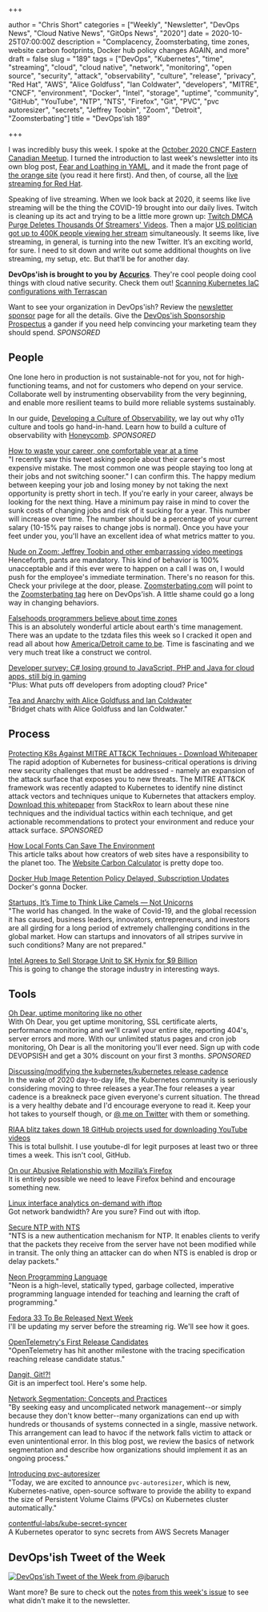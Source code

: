 +++

author = "Chris Short"
categories = ["Weekly", "Newsletter", "DevOps News", "Cloud Native News", "GitOps News", "2020"]
date = 2020-10-25T07:00:00Z
description = "Complacency, Zoomsterbating, time zones, website carbon footprints, Docker hub policy changes AGAIN, and more"
draft = false
slug = "189"
tags = ["DevOps", "Kubernetes", "time", "streaming", "cloud", "cloud native", "network", "monitoring", "open source", "security", "attack", "observability", "culture", "release", "privacy", "Red Hat", "AWS", "Alice Goldfuss", "Ian Coldwater", "developers", "MITRE", "CNCF", "environment", "Docker", "Intel", "storage", "uptime", "community", "GitHub", "YouTube", "NTP", "NTS", "Firefox", "Git", "PVC", "pvc autoresizer", "secrets", "Jeffrey Toobin", "Zoom", "Detroit", "Zoomsterbating"]
title = "DevOps'ish 189"

+++

I was incredibly busy this week. I spoke at the [October 2020 CNCF Eastern Canadian Meetup](https://www.youtube.com/watch?v=l_EEZV1P15U). I turned the introduction to last week's newsletter into its own blog post, [Fear and Loathing in YAML](https://chrisshort.net/fear-and-loathing-in-yaml/), and it made the front page of [the orange site](https://news.ycombinator.com/item?id=24848511) (you read it here first). And then, of course, all the [live streaming for Red Hat](https://www.openshift.com/blog/this-past-week-on-openshift.tv).

Speaking of live streaming. When we look back at 2020, it seems like live streaming will be the thing the COVID-19 brought into our daily lives. Twitch is cleaning up its act and trying to be a little more grown up: [Twitch DMCA Purge Deletes Thousands Of Streamers' Videos](https://kotaku.com/twitch-deletes-thousands-of-streamers-videos-and-issues-1845429294). Then a major [US politician got up to 400K people viewing her stream](https://www.wired.com/story/aoc-among-us-twitch-stream/) simultaneously. It seems like, live streaming, in general, is turning into the new Twitter. It’s an exciting world, for sure. I need to sit down and write out some additional thoughts on live streaming, my setup, etc. But that’ll be for another day.

**DevOps'ish is brought to you by** [**Accurics**](https://www.accurics.com/). They're cool people doing cool things with cloud native security. Check them out! [Scanning Kubernetes IaC configurations with Terrascan](https://community.accurics.com/t/scanning-kubernetes-iac-configurations-with-terrascan/51)

Want to see your organization in DevOps'ish? Review the [newsletter sponsor](https://devopsish.com/sponsor/) page for all the details. Give the [DevOps'ish Sponsorship Prospectus](https://devopsi.sh/prospectus) a gander if you need help convincing your marketing team they should spend. *SPONSORED*


## People

One lone hero in production is not sustainable-not for you, not for high-functioning teams, and not for customers who depend on your service. Collaborate well by instrumenting observability from the very beginning, and enable more resilient teams to build more reliable systems sustainably.

In our guide, [Developing a Culture of Observability](https://info.honeycomb.io/developing-a-culture-of-observability-devopsish?&utm_source=devopsish&utm_medium=newsletter&utm_campaign=ad&utm_content=developing-a-culture-of-observability-devopsish), we lay out why o11y culture and tools go hand-in-hand. Learn how to build a culture of observability with [Honeycomb](https://ui.honeycomb.io/signup/?&utm_source=devopsish&utm_medium=newsletter&utm_campaign=ad&utm_content=product-signup). *SPONSORED*

[How to waste your career, one comfortable year at a time](https://apoorvagovind.substack.com/p/how-to-waste-your-career-one-comfortable)  
"I recently saw this tweet asking people about their career's most expensive mistake. The most common one was people staying too long at their jobs and not switching sooner." I can confirm this. The happy medium between keeping your job and losing money by not taking the next opportunity is pretty short in tech. If you're early in your career, always be looking for the next thing. Have a minimum pay raise in mind to cover the sunk costs of changing jobs and risk of it sucking for a year. This number will increase over time. The number should be a percentage of your current salary (10-15% pay raises to change jobs is normal). Once you have your feet under you, you'll have an excellent idea of what metrics matter to you.

[Nude on Zoom: Jeffrey Toobin and other embarrassing video meetings](https://www.scmp.com/news/world/article/3106401/nude-zoom-jeffrey-toobin-and-other-embarrassing-video-meetings)  
Henceforth, pants are mandatory. This kind of behavior is 100% unacceptable and if this ever were to happen on a call I was on, I would push for the employee's immediate termination. There's no reason for this. Check your privilege at the door, please. [Zoomsterbating.com](http://zoomsterbating.com) will point to the [Zoomsterbating tag](https://devopsish.com/tags/zoomsterbating/) here on DevOps'ish. A little shame could go a long way in changing behaviors.

[Falsehoods programmers believe about time zones](https://www.zainrizvi.io/blog/falsehoods-programmers-believe-about-time-zones/)  
This is an absolutely wonderful article about earth's time management. There was an update to the tzdata files this week so I cracked it open and read all about how [America/Detroit came to be](https://gist.github.com/chris-short/168f900a369078fcb862c56ed99a6ee6). Time is fascinating and we very much treat like a construct we control.

[Developer survey: C# losing ground to JavaScript, PHP and Java for cloud apps, still big in gaming](https://www.theregister.com/2020/10/21/developer_survey_c_losing_ground/)  
"Plus: What puts off developers from adopting cloud? Price"

[Tea and Anarchy with Alice Goldfuss and Ian Coldwater](https://www.arresteddevops.com/tea-and-anarchy/)  
"Bridget chats with Alice Goldfuss and Ian Coldwater."

## Process

[Protecting K8s Against MITRE ATT&CK Techniques - Download Whitepaper](https://security.stackrox.com/protecting-against-K8s-threats-white-paper.html?Source=DevOpsIsh&LSource=DevOpsIsh)  
The rapid adoption of Kubernetes for business-critical operations is driving new security challenges that must be addressed - namely an expansion of the attack surface that exposes you to new threats. The MITRE ATT&CK framework was recently adapted to Kubernetes to identify nine distinct attack vectors and techniques unique to Kubernetes that attackers employ. [Download this whitepaper](https://security.stackrox.com/protecting-against-K8s-threats-white-paper.html?Source=DevOpsIsh&LSource=DevOpsIsh) from StackRox to learn about these nine techniques and the individual tactics within each technique, and get actionable recommendations to protect your environment and reduce your attack surface. *SPONSORED*

[How Local Fonts Can Save The Environment](https://kevq.uk/how-local-fonts-can-save-the-environment/)  
This article talks about how creators of web sites have a responsibility to the planet too. The [Website Carbon Calculator](https://www.websitecarbon.com/) is pretty dope too.

[Docker Hub Image Retention Policy Delayed, Subscription Updates](https://www.docker.com/blog/docker-hub-image-retention-policy-delayed-and-subscription-updates/)  
Docker's gonna Docker.

[Startups, It’s Time to Think Like Camels — Not Unicorns](https://hbr.org/2020/10/startups-its-time-to-think-like-camels-not-unicorns)  
"The world has changed. In the wake of Covid-19, and the global recession it has caused, business leaders, innovators, entrepreneurs, and investors are all girding for a long period of extremely challenging conditions in the global market. How can startups and innovators of all stripes survive in such conditions? Many are not prepared."

[Intel Agrees to Sell Storage Unit to SK Hynix for $9 Billion](https://www.bloomberg.com/news/articles/2020-10-20/intel-agrees-to-sell-storage-unit-to-sk-hynix-for-9-billion)  
This is going to change the storage industry in interesting ways.

## Tools

[Oh Dear, uptime monitoring like no other](https://ohdear.app/)  
With Oh Dear, you get uptime monitoring, SSL certificate alerts, performance monitoring and we'll crawl your entire site, reporting 404's, server errors and more. With our unlimited status pages and cron job monitoring, Oh Dear is all the monitoring you'll ever need. Sign up with code DEVOPSISH and get a 30% discount on your first 3 months. *SPONSORED*

[Discussing/modifying the kubernetes/kubernetes release cadence](https://github.com/kubernetes/sig-release/issues/1290)  
In the wake of 2020 day-to-day life, the Kubernetes community is seriously considering moving to three releases a year.The four releases a year cadence is a breakneck pace given everyone's current situation. The thread is a very healthy debate and I'd encourage everyone to read it. Keep your hot takes to yourself though, or [@ me on Twitter](https://twitter.com/ChrisShort) with them or something.

[RIAA blitz takes down 18 GitHub projects used for downloading YouTube videos](https://www.zdnet.com/article/riaa-blitz-takes-down-18-github-projects-used-for-downloading-youtube-videos/)  
This is total bullshit. I use youtube-dl for legit purposes at least two or three times a week. This isn't cool, GitHub.

[On our Abusive Relationship with Mozilla’s Firefox](https://ruzkuku.com/txt/moz-rel.html)  
It is entirely possible we need to leave Firefox behind and encourage something new.

[Linux interface analytics on-demand with iftop](https://www.redhat.com/sysadmin/linux-interface-iftop)  
Got network bandwidth? Are you sure? Find out with iftop.

[Secure NTP with NTS](https://fedoramagazine.org/secure-ntp-with-nts/)  
"NTS is a new authentication mechanism for NTP. It enables clients to verify that the packets they receive from the server have not been modified while in transit. The only thing an attacker can do when NTS is enabled is drop or delay packets."

[Neon Programming Language](https://neon-lang.dev/)  
"Neon is a high-level, statically typed, garbage collected, imperative programming language intended for teaching and learning the craft of programming."

[Fedora 33 To Be Released Next Week](https://www.phoronix.com/scan.php?page=news_item&px=Fedora-33-Next-Week)  
I'll be updating my server before the streaming rig. We'll see how it goes.

[OpenTelemetry's First Release Candidates](https://opensource.googleblog.com/2020/10/opentelemetrys-first-release-candidates.html)  
"OpenTelemetry has hit another milestone with the tracing specification reaching release candidate status."

[Dangit, Git!?!](https://dangitgit.com/)  
Git is an imperfect tool. Here's some help.

[Network Segmentation: Concepts and Practices](https://insights.sei.cmu.edu/sei_blog/2020/10/network-segmentation-concepts-and-practices.html)  
"By seeking easy and uncomplicated network management--or simply because they don't know better--many organizations can end up with hundreds or thousands of systems connected in a single, massive network. This arrangement can lead to havoc if the network falls victim to attack or even unintentional error. In this blog post, we review the basics of network segmentation and describe how organizations should implement it as an ongoing process."

[Introducing pvc-autoresizer](https://blog.kintone.io/entry/pvc-autoresizer)  
"Today, we are excited to announce `pvc-autoresizer`, which is new, Kubernetes-native, open-source software to provide the ability to expand the size of Persistent Volume Claims (PVCs) on Kubernetes cluster automatically."

[contentful-labs/kube-secret-syncer](https://github.com/contentful-labs/kube-secret-syncer)  
A Kubernetes operator to sync secrets from AWS Secrets Manager

## DevOps'ish Tweet of the Week

[![DevOps'ish Tweet of the Week from @jbaruch](/images/189-devopsish-tweet-of-the-week.png)](https://twitter.com/jbaruch/status/1318589106725687297)

Want more? Be sure to check out the [notes from this week's issue](https://devopsish.com/189/notes/) to see what didn't make it to the newsletter.

